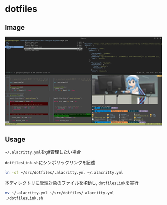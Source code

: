 # dotfiles

## Image
![eadc1e9ab30c9eb9dfea224939974ba1b7388420](/image/dotfiles_eadc1e9.png)

## Usage
`~/.alacritty.yml`をgit管理したい場合

`dotfilesLink.sh`にシンボリックリンクを記述
```sh
ln -sf ~/src/dotfiles/.alacritty.yml ~/.alacritty.yml
```

本ディレクトリに管理対象のファイルを移動し, `dotfilesLink`を実行
```sh
mv ~/.alacritty.yml ~/src/dotfiles/.alacritty.yml
./dotfilesLink.sh
```
